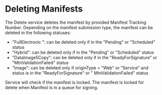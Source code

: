 # Deleting Manifests

The Delete service deletes the manifest by provided Manifest Tracking Number. Depending on the manifest submission type,
the manifest can be deleted in the following statuses:

- "FullElectronic ": can be deleted only if in the "Pending" or "Scheduled" status
- "Hybrid": can be deleted only if in the "Pending" or "Scheduled" status
- "DataImage5Copy": can be deleted only if in the "ReadyForSignature" or "MtnValidationFailed" status
- "Image": can be deleted only if originType = "Web" or "Service" and status is in the "ReadyForSignature" or "
  MtnValidationFailed" status

Service will check if the manifest is locked. The manifest is locked for delete when Manifest is in a queue for signing.

